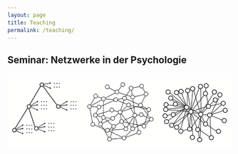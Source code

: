 ```yaml
---
layout: page
title: Teaching
permalink: /teaching/
---
```


## Seminar: Netzwerke in der Psychologie
<a href="{{ site.baseurl }}/_Networks/" >
<img src="/images/Networks.png" alt="Bild"/>

